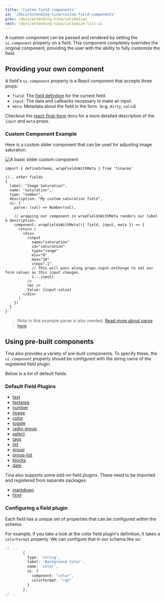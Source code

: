 ```yaml
---
title: 'Custom field components'
id: '/docs/extending-tina/custom-field-components'
prev: /docs/extending-tina/validation
next: /docs/extending-tina/customize-list-ui
---
```


A custom component can be passed and rendered by setting the `ui.component` property on a field. This component completely overrides the original component, providing the user with the ability to fully customize the field.

## Providing your own component

A field's `ui.component` property is a React component that accepts three props:

- `field`: The [field definition](https://tinacms.org/docs/reference/toolkit/fields) for the current field.
- `input`: The data and callbacks necessary to make an input.
- `meta`: Metadata about the field in the form. (e.g. `dirty`, `valid`)

Checkout the [react-final-form](https://github.com/final-form/react-final-form#fieldrenderprops) docs for a more detailed description of the `input` and `meta` props.

### Custom Component Example

Here is a custom slider component that can be used for adjusting image saturation.

![A basic slider custom component](https://res.cloudinary.com/forestry-demo/image/upload/v1652976482/tina-io/docs/extending-tina/image-saturation.png)

```tsx
import { defineSchema, wrapFieldsWithMeta } from 'tinacms'

//.. other fields
{
  label: "Image Saturation",
  name: "saturation",
  type: "number",
  description: "My custom saturation field",
  ui: {
    parse: (val) => Number(val),

    // wrapping our component in wrapFieldsWithMeta renders our label & description.
    component: wrapFieldsWithMeta(({ field, input, meta }) => {
      return (
        <div>
          <input
            name="saturation"
            id="saturation"
            type="range"
            min="0"
            max="10"
            step=".1"
            // This will pass along props.input.onChange to set our form values as this input changes.
            {...input}
          />
          <br />
          Value: {input.value}
        </div>
      )
    })
  }
}
```

> Note in this example parse is also needed. [Read more about parse here](/docs/extending-tina/format-and-parse.md)

## Using pre-built components

Tina also provides a variety of pre-built components. To specify these, the `ui.component` property should be configured with the string name of the registered field plugin.

Below is a list of default fields.

### Default Field Plugins

- [text](/docs/reference/toolkit/fields/text/)
- [textarea](/docs/reference/toolkit/fields/textarea/)
- [number](/docs/reference/toolkit/fields/number/)
- [image](/docs/reference/toolkit/fields/image/)
- [color](/docs/reference/toolkit/fields/color/)
- [toggle](/docs/reference/toolkit/fields/toggle/)
- [radio-group](/docs/reference/toolkit/fields/radio-group/)
- [select](/docs/reference/toolkit/fields/select/)
- [tags](/docs/reference/toolkit/fields/tags/)
- [list](/docs/reference/toolkit/fields/list/)
- [group](/docs/reference/toolkit/fields/group/)
- [group-list](/docs/reference/toolkit/fields/group-list/)
- [blocks](/docs/reference/toolkit/fields/blocks/)
- [date](/docs/reference/toolkit/fields/date/)

Tina also supports some add-on field plugins. These need to be imported and registered from separate packages:

- [markdown](/docs/reference/toolkit/fields/markdown/)
- [html](/docs/reference/toolkit/fields/html/)

### Configuring a field plugin

Each field has a unique set of properties that can be configured within the schema.

For example, if you take a look at the color field plugin's definition, it takes a `colorFormat` property. We can configure that in our schema like so:

```ts
// ...
        {
          type: 'string',
          label: 'Background Color',
          name: 'color',
          ui: {
            component: "color",
            colorFormat: "rgb"
          }
        },
// ...
```
